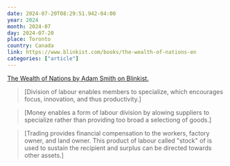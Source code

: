```yaml
---
date: 2024-07-20T08:29:51.942-04:00
year: 2024
month: 2024-07
day: 2024-07-20
place: Toronto
country: Canada
link: https://www.blinkist.com/books/the-wealth-of-nations-en
categories: ["article"]
---
```

[The Wealth of Nations by Adam Smith on Blinkist.](https://www.blinkist.com/books/the-wealth-of-nations-en)

> [Division of labour enables members to specialize, which encourages focus, innovation, and thus productivity.]

> [Money enables a form of labour division by alowing suppliers to specialize rather than providing too broad a selectiong of goods.]

> [Trading provides financial compensation to the workers, factory owner, and land owner. This product of labour called "stock" of is used to sustain the recipient and surplus can be directed towards other assets.]
